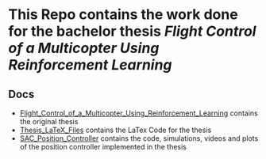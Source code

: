 # This Repo contains the work done for the bachelor thesis _Flight Control of a Multicopter Using Reinforcement Learning_
## Docs 
- [Flight_Control_of_a_Multicopter_Using_Reinforcement_Learning](Flight_Control_of_a_Multicopter_Using_Reinforcement_Learning) contains the original thesis
- [Thesis_LaTeX_Files](Thesis_LaTeX_Files) contains the LaTex Code for the thesis
- [SAC_Position_Controller](SAC_Position_Controller) contains the code, simulations, videos and plots of the position controller implemented in the thesis

